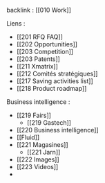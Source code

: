 backlink : [[010 Work]]

Liens :
- [[201 RFQ FAQ]]
- [[202 Opportunities]]
- [[203 Competition]]
- [[203 Patents]]
- [[211 Xmatrix]]
- [[212 Comités stratégiques]]
- [[217 Saving activities list]]
- [[218 Product roadmap]]

Business intelligence :
- [[219 Fairs]]
	- [[219 Gastech]]
- [[220 Business intelligence]]
- [[Fluid]]
- [[221 Magasines]]
	- [[221 Jarn]]
- [[222 Images]]
- [[223 Videos]]
- 